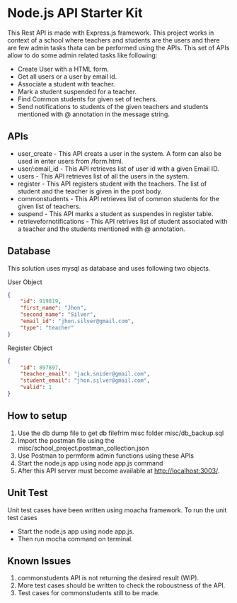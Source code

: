 # Node.js API Starter Kit

This Rest API is made with Express.js framework. This project works in context of a school where teachers and students are the users and there are few admin tasks thata can be performed using the APIs.
This set of APIs allow to do some admin related tasks like following:
* Create User with a HTML form.
* Get all users or a user by email id.
* Associate a student with teacher.
* Mark a student suspended for a teacher.
* Find Common students for given set of techers.
* Send notifications to students of the given teachers and students mentioned with @ annotation in the message string.

## APIs
* user_create - This API creats a user in the system. A form can also be used in enter users from /form.html.
* user/:email_id - This API retrieves list of user id with a given Email ID.
* users - This API retrieves list of all the users in the system.
* register - This API registers student with the teachers. The list of student and the teacher is given in the post body.
* commonstudents - This API retrieves list of common students for the given list of teachers.
* suspend - This API marks a student as suspendes in register table.
* retrievefornotifications - This API retrives list of student associated with a teacher and the students mentioned with @ annotation.

## Database
This solution uses mysql as database and uses following two objects. 

User Object
```json
{
	"id": 919819,
	"first_name": "Jhon",
	"second_name": "Silver",
	"email_id": "jhon.silver@gmail.com",
	"type": "teacher"
}
```
Register Object
```json
{
	"id": 897897,
	"teacher_email": "jack.snider@gmail.com",
	"student_email": "jhon.silver@gmail.com",
	"valid": 1
}
```

## How to setup
1) Use the db dump file to get db filefrim misc folder misc/db_backup.sql
2) Import the postman file using the misc/school_project.postman_collection.json
3) Use Postman to permform admin functions using these APIs
4) Start the node.js app using node app.js command
5) After this API server must become available at [http://localhost:3003/](http://localhost:3003/).

## Unit Test
Unit test cases have been written using moacha framework. To run the unit test cases
* Start the node.js app using node app.js.
* Then run mocha command on terminal.

## Known Issues
1) commonstudents API is not returning the desired result (WIP).
2) More test cases should be written to check the roboustness of the API.
3) Test cases for commonstudents still to be made.